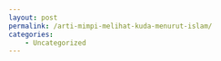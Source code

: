 ```yaml
---
layout: post
permalink: /arti-mimpi-melihat-kuda-menurut-islam/
categories:
    - Uncategorized
---
```


